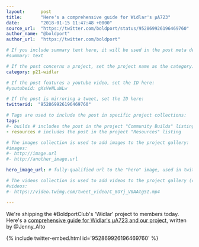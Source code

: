 ```yaml
---
layout:      post
title:       "Here's a comprehensive guide for Widlar's μA723"
date:        "2018-01-15 11:47:48 +0000"
source_url:  "https://twitter.com/boldport/status/952869926196469760"
author_name: "@boldport"
author_url:  "https://twitter.com/boldport"

# If you include summary text here, it will be used in the post meta description instead of an excerpt from the post body
#summary: text

# If the post concerns a project, set the project name as the category:
category: p21-widlar

# If the post features a youtube video, set the ID here:
#youtubeid: gXsVeNLuWLw

# If the post is mirroring a tweet, set the ID here:
twitterid:  "952869926196469760"

# Tags are used to include the post in specific project collections:
tags:
#- builds # includes the post in the project "Community Builds" listing
- resources # includes the post in the project "Resources" listing

# The images collection is used to add images to the project gallery:
#images:
#- http://image.url
#- http://another_image.url

hero_image_url: # fully-qualified url to the "hero" image, used in twitter cards for example

# The videos collection is used to add videos to the project gallery (currently only mp4):
#videos:
#- https://video.twimg.com/tweet_video/C_8OYj_V0AAtg5I.mp4

---
```


We're shipping the #BoldportClub's 'Widlar' project to members today.
Here's a [comprehensive guide for Widlar's μA723 and our project](https://www.boldport.com/blog/bob-widlar-723),
written by @Jenny_Alto

{% include twitter-embed.html id='952869926196469760' %}
